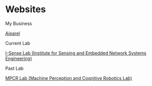 # Websites

My Business

[Aiparel](https://www.aiparel.io)

Current Lab

[I-Sense Lab (Institute for Sensing and Embedded Network Systems Engineering)](https://www.fau.edu/isense/)

Past Lab

[MPCR Lab (Machine Perception and Cognitive Robotics Lab)](https://mpcrlab.com/people/Morgan-Benavidez/)



<!--[Triple Diamond Data](http://triplediamonddata.com/)

[Cyber Tool](https://triplediamonddata.com/ComparisonTool.html)-->


